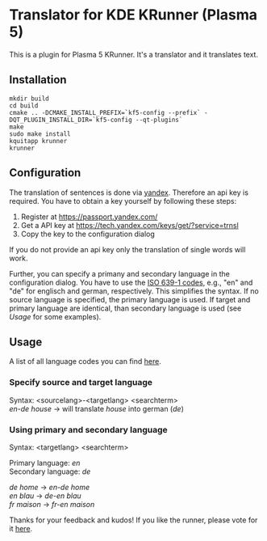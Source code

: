 # Translator for KDE KRunner (Plasma 5)

This is a plugin for Plasma 5 KRunner. It's a translator and it translates text.

## Installation ##
```
mkdir build
cd build
cmake .. -DCMAKE_INSTALL_PREFIX=`kf5-config --prefix` -DQT_PLUGIN_INSTALL_DIR=`kf5-config --qt-plugins`
make 
sudo make install
kquitapp krunner
krunner
```
## Configuration ##

The translation of sentences is done via [yandex](https://translate.yandex.com/). Therefore an api key is required. You have to obtain a key yourself by following these steps:  
1. Register at https://passport.yandex.com/  
2. Get a API key at https://tech.yandex.com/keys/get/?service=trnsl   
3. Copy the key to the configuration dialog  

If you do not provide an api key only the translation of single words will work.

Further, you can specify a primany and secondary language in the configuration dialog. You have to use the [ISO 639-1 codes](https://en.wikipedia.org/wiki/List_of_ISO_639-1_codes), e.g., "en" and "de" for englisch and german, respectively. This simplifies the syntax. If no source language is specified, the primary language is used. If target and primary language are identical, than secondary language is used (see *Usage* for some examples). 



## Usage ##

A list of all language codes you can find [here](https://en.wikipedia.org/wiki/List_of_ISO_639-1_codes).

### Specify source and target language ###
Syntax: \<sourcelang\>-\<targetlang\> \<searchterm\>  
*en-de house* → will translate *house* into german (*de*)

### Using primary and secondary language ###
Syntax: \<targetlang\> \<searchterm\>

Primary language: *en*  
Secondary language: *de*  

*de home* → *en-de home*  
*en blau* → *de-en blau*  
*fr maison* → *fr-en maison*  

Thanks for your feedback and kudos! If you like the runner, please vote for it [here](http://kde-apps.org/content/show.php?content=156498).
